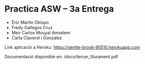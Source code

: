 # Practica ASW – 3a Entrega
- Èric Martín Obispo
- Fredy Gallegos Cruz
- Meir Carlos Mouyal Amselem
- Carla Claverol i González

Link aplicació a Heroku: https://gentle-brook-95510.herokuapp.com

Documentació disponible en: /docs/tercer_lliurament.pdf
